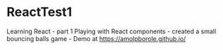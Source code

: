 # ReactTest1
Learning React - part 1
Playing with React components - created a small bouncing balls game - Demo at https://amolpborole.github.io/
